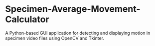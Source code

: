 # Specimen-Average-Movement-Calculator
A Python-based GUI application for detecting and displaying motion in specimen video files using OpenCV and Tkinter.
